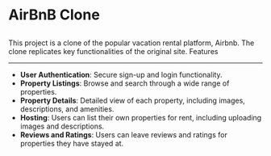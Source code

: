 # AirBnB Clone

##

This project is a clone of the popular vacation rental platform, Airbnb. The clone replicates key functionalities of the original site.
 Features

---

- **User Authentication**: Secure sign-up and login functionality.
- **Property Listings**: Browse and search through a wide range of properties.
- **Property Details**: Detailed view of each property, including images, descriptions, and amenities.
- **Hosting**: Users can list their own properties for rent, including uploading images and descriptions.
- **Reviews and Ratings**: Users can leave reviews and ratings for properties they have stayed at.

